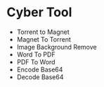 # Cyber Tool

- Torrent to Magnet
- Magnet To Torrent
- Image Background Remove
- Word To PDF
- PDF To Word
- Encode Base64
- Decode Base64
